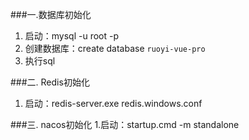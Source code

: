 ###一.数据库初始化
1. 启动：mysql -u root -p
2. 创建数据库：create database `ruoyi-vue-pro`
3. 执行sql

###二. Redis初始化
1. 启动：redis-server.exe redis.windows.conf

###三. nacos初始化
1.启动：startup.cmd -m standalone